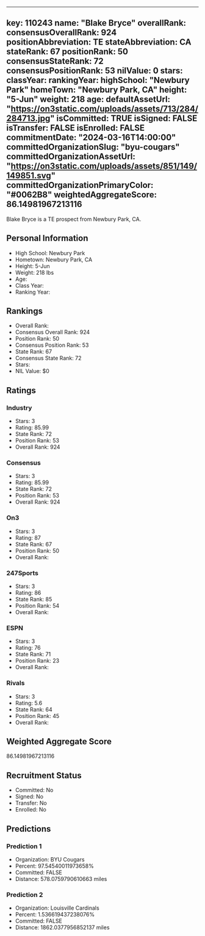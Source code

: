 ---
  key: 110243
  name: "Blake Bryce"
  overallRank: 
  consensusOverallRank: 924
  positionAbbreviation: TE
  stateAbbreviation: CA
  stateRank: 67
  positionRank: 50
  consensusStateRank: 72
  consensusPositionRank: 53
  nilValue: 0
  stars: 
  classYear: 
  rankingYear: 
  highSchool: "Newbury Park"
  homeTown: "Newbury Park, CA"
  height: "5-Jun"
  weight: 218
  age: 
  defaultAssetUrl: "https://on3static.com/uploads/assets/713/284/284713.jpg"
  isCommitted: TRUE
  isSigned: FALSE
  isTransfer: FALSE
  isEnrolled: FALSE
  commitmentDate: "2024-03-16T14:00:00"
  committedOrganizationSlug: "byu-cougars"
  committedOrganizationAssetUrl: "https://on3static.com/uploads/assets/851/149/149851.svg"
  committedOrganizationPrimaryColor: "#0062B8"
  weightedAggregateScore: 86.14981967213116
  ---
  
  Blake Bryce is a TE prospect from Newbury Park, CA.
  
  ## Personal Information
  - High School: Newbury Park
  - Hometown: Newbury Park, CA
  - Height: 5-Jun
  - Weight: 218 lbs
  - Age: 
  - Class Year: 
  - Ranking Year: 
  
  ## Rankings
  - Overall Rank: 
  - Consensus Overall Rank: 924
  - Position Rank: 50
  - Consensus Position Rank: 53
  - State Rank: 67
  - Consensus State Rank: 72
  - Stars: 
  - NIL Value: $0
  
  ## Ratings
  
  ### Industry
  - Stars: 3
  - Rating: 85.99
  - State Rank: 72
  - Position Rank: 53
  - Overall Rank: 924
  
  ### Consensus
  - Stars: 3
  - Rating: 85.99
  - State Rank: 72
  - Position Rank: 53
  - Overall Rank: 924
  
  ### On3
  - Stars: 3
  - Rating: 87
  - State Rank: 67
  - Position Rank: 50
  - Overall Rank: 
  
  ### 247Sports
  - Stars: 3
  - Rating: 86
  - State Rank: 85
  - Position Rank: 54
  - Overall Rank: 
  
  ### ESPN
  - Stars: 3
  - Rating: 76
  - State Rank: 71
  - Position Rank: 23
  - Overall Rank: 
  
  ### Rivals
  - Stars: 3
  - Rating: 5.6
  - State Rank: 64
  - Position Rank: 45
  - Overall Rank: 
  
  ## Weighted Aggregate Score
  86.14981967213116
  
  ## Recruitment Status
  - Committed: No
  - Signed: No
  - Transfer: No
  - Enrolled: No
  
  
  
  ## Predictions
  
  ### Prediction 1
  - Organization: BYU Cougars
  - Percent: 97.54540011973658%
  - Committed: FALSE
  - Distance: 578.0759790610663 miles
  
  ### Prediction 2
  - Organization: Louisville Cardinals
  - Percent: 1.536619437238076%
  - Committed: FALSE
  - Distance: 1862.0377956852137 miles
  